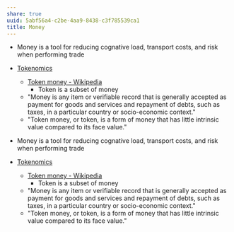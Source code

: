 ```yaml
---
share: true
uuid: 5abf56a4-c2be-4aa9-8438-c3f785539ca1
title: Money
---
```

* Money is a tool for reducing cognative load, transport costs, and risk when performing trade
* [Tokenomics](/Tokenomics)
  * [Token money - Wikipedia](https://en.wikipedia.org/wiki/Token_money)
    * Token is a subset of money
  * "Money is any item or verifiable record that is generally accepted as payment for goods and services and repayment of debts, such as taxes, in a particular country or socio-economic context."
  * "Token money, or token, is a form of money that has little intrinsic value compared to its face value."



* Money is a tool for reducing cognative load, transport costs, and risk when performing trade
* [Tokenomics](/Tokenomics)
  * [Token money - Wikipedia](https://en.wikipedia.org/wiki/Token_money)
    * Token is a subset of money
  * "Money is any item or verifiable record that is generally accepted as payment for goods and services and repayment of debts, such as taxes, in a particular country or socio-economic context."
  * "Token money, or token, is a form of money that has little intrinsic value compared to its face value."